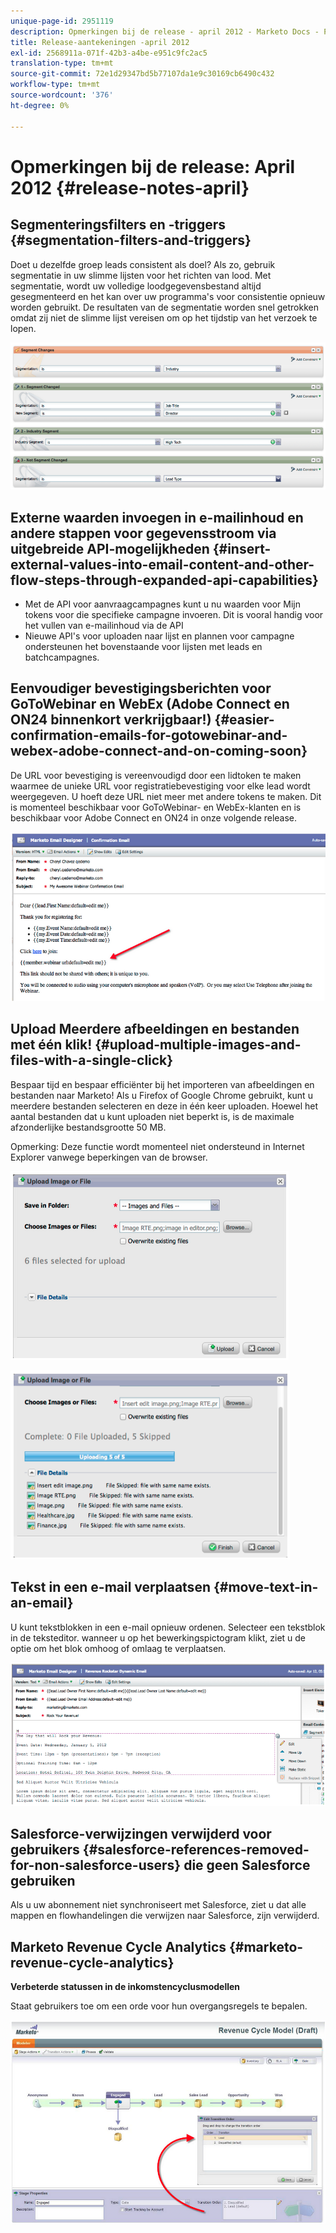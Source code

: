 ```yaml
---
unique-page-id: 2951119
description: Opmerkingen bij de release - april 2012 - Marketo Docs - Productdocumentatie
title: Release-aantekeningen -april 2012
exl-id: 2568911a-071f-42b3-a4be-e951c9fc2ac5
translation-type: tm+mt
source-git-commit: 72e1d29347bd5b77107da1e9c30169cb6490c432
workflow-type: tm+mt
source-wordcount: '376'
ht-degree: 0%

---
```


# Opmerkingen bij de release: April 2012 {#release-notes-april}

## Segmenteringsfilters en -triggers {#segmentation-filters-and-triggers}

Doet u dezelfde groep leads consistent als doel? Als zo, gebruik segmentatie in uw slimme lijsten voor het richten van lood. Met segmentatie, wordt uw volledige loodgegevensbestand altijd gesegmenteerd en het kan over uw programma&#39;s voor consistentie opnieuw worden gebruikt. De resultaten van de segmentatie worden snel getrokken omdat zij niet de slimme lijst vereisen om op het tijdstip van het verzoek te lopen.

![](assets/image2014-9-23-10-3a3-3a57.png)

## Externe waarden invoegen in e-mailinhoud en andere stappen voor gegevensstroom via uitgebreide API-mogelijkheden {#insert-external-values-into-email-content-and-other-flow-steps-through-expanded-api-capabilities}

* Met de API voor aanvraagcampagnes kunt u nu waarden voor Mijn tokens voor die specifieke campagne invoeren. Dit is vooral handig voor het vullen van e-mailinhoud via de API
* Nieuwe API&#39;s voor uploaden naar lijst en plannen voor campagne ondersteunen het bovenstaande voor lijsten met leads en batchcampagnes.

## Eenvoudiger bevestigingsberichten voor GoToWebinar en WebEx (Adobe Connect en ON24 binnenkort verkrijgbaar!) {#easier-confirmation-emails-for-gotowebinar-and-webex-adobe-connect-and-on-coming-soon}

De URL voor bevestiging is vereenvoudigd door een lidtoken te maken waarmee de unieke URL voor registratiebevestiging voor elke lead wordt weergegeven. U hoeft deze URL niet meer met andere tokens te maken. Dit is momenteel beschikbaar voor GoToWebinar- en WebEx-klanten en is beschikbaar voor Adobe Connect en ON24 in onze volgende release.

![](assets/image2014-9-23-10-3a4-3a18.png)

## Upload Meerdere afbeeldingen en bestanden met één klik! {#upload-multiple-images-and-files-with-a-single-click}

Bespaar tijd en bespaar efficiënter bij het importeren van afbeeldingen en bestanden naar Marketo! Als u Firefox of Google Chrome gebruikt, kunt u meerdere bestanden selecteren en deze in één keer uploaden. Hoewel het aantal bestanden dat u kunt uploaden niet beperkt is, is de maximale afzonderlijke bestandsgrootte 50 MB.

Opmerking: Deze functie wordt momenteel niet ondersteund in Internet Explorer vanwege beperkingen van de browser.

![](assets/image2014-9-23-10-3a4-3a32.png)

![](assets/image2014-9-23-10-3a4-3a46.png)

## Tekst in een e-mail verplaatsen {#move-text-in-an-email}

U kunt tekstblokken in een e-mail opnieuw ordenen. Selecteer een tekstblok in de teksteditor. wanneer u op het bewerkingspictogram klikt, ziet u de optie om het blok omhoog of omlaag te verplaatsen.

![](assets/image2014-9-23-10-3a5-3a1.png)

## Salesforce-verwijzingen verwijderd voor gebruikers {#salesforce-references-removed-for-non-salesforce-users} die geen Salesforce gebruiken

Als u uw abonnement niet synchroniseert met Salesforce, ziet u dat alle mappen en flowhandelingen die verwijzen naar Salesforce, zijn verwijderd.

## Marketo Revenue Cycle Analytics {#marketo-revenue-cycle-analytics}

**Verbeterde statussen in de inkomstencyclusmodellen**

Staat gebruikers toe om een orde voor hun overgangsregels te bepalen.

![](assets/image2014-9-23-10-3a5-3a17.png)
